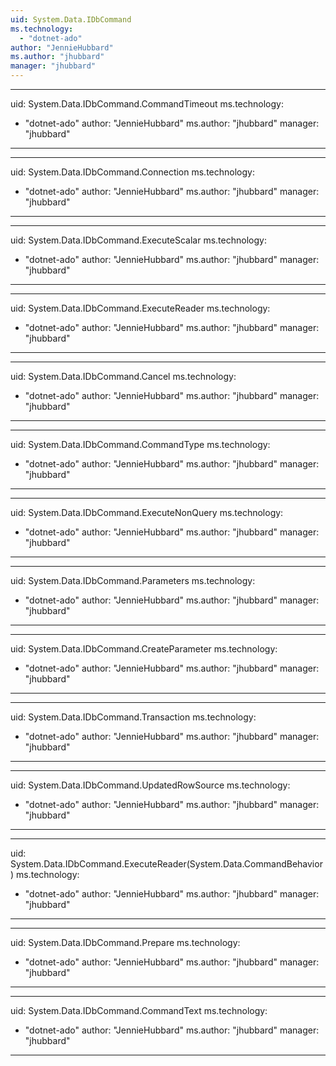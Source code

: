 ```yaml
---
uid: System.Data.IDbCommand
ms.technology: 
  - "dotnet-ado"
author: "JennieHubbard"
ms.author: "jhubbard"
manager: "jhubbard"
---
```


---
uid: System.Data.IDbCommand.CommandTimeout
ms.technology: 
  - "dotnet-ado"
author: "JennieHubbard"
ms.author: "jhubbard"
manager: "jhubbard"
---

---
uid: System.Data.IDbCommand.Connection
ms.technology: 
  - "dotnet-ado"
author: "JennieHubbard"
ms.author: "jhubbard"
manager: "jhubbard"
---

---
uid: System.Data.IDbCommand.ExecuteScalar
ms.technology: 
  - "dotnet-ado"
author: "JennieHubbard"
ms.author: "jhubbard"
manager: "jhubbard"
---

---
uid: System.Data.IDbCommand.ExecuteReader
ms.technology: 
  - "dotnet-ado"
author: "JennieHubbard"
ms.author: "jhubbard"
manager: "jhubbard"
---

---
uid: System.Data.IDbCommand.Cancel
ms.technology: 
  - "dotnet-ado"
author: "JennieHubbard"
ms.author: "jhubbard"
manager: "jhubbard"
---

---
uid: System.Data.IDbCommand.CommandType
ms.technology: 
  - "dotnet-ado"
author: "JennieHubbard"
ms.author: "jhubbard"
manager: "jhubbard"
---

---
uid: System.Data.IDbCommand.ExecuteNonQuery
ms.technology: 
  - "dotnet-ado"
author: "JennieHubbard"
ms.author: "jhubbard"
manager: "jhubbard"
---

---
uid: System.Data.IDbCommand.Parameters
ms.technology: 
  - "dotnet-ado"
author: "JennieHubbard"
ms.author: "jhubbard"
manager: "jhubbard"
---

---
uid: System.Data.IDbCommand.CreateParameter
ms.technology: 
  - "dotnet-ado"
author: "JennieHubbard"
ms.author: "jhubbard"
manager: "jhubbard"
---

---
uid: System.Data.IDbCommand.Transaction
ms.technology: 
  - "dotnet-ado"
author: "JennieHubbard"
ms.author: "jhubbard"
manager: "jhubbard"
---

---
uid: System.Data.IDbCommand.UpdatedRowSource
ms.technology: 
  - "dotnet-ado"
author: "JennieHubbard"
ms.author: "jhubbard"
manager: "jhubbard"
---

---
uid: System.Data.IDbCommand.ExecuteReader(System.Data.CommandBehavior)
ms.technology: 
  - "dotnet-ado"
author: "JennieHubbard"
ms.author: "jhubbard"
manager: "jhubbard"
---

---
uid: System.Data.IDbCommand.Prepare
ms.technology: 
  - "dotnet-ado"
author: "JennieHubbard"
ms.author: "jhubbard"
manager: "jhubbard"
---

---
uid: System.Data.IDbCommand.CommandText
ms.technology: 
  - "dotnet-ado"
author: "JennieHubbard"
ms.author: "jhubbard"
manager: "jhubbard"
---
